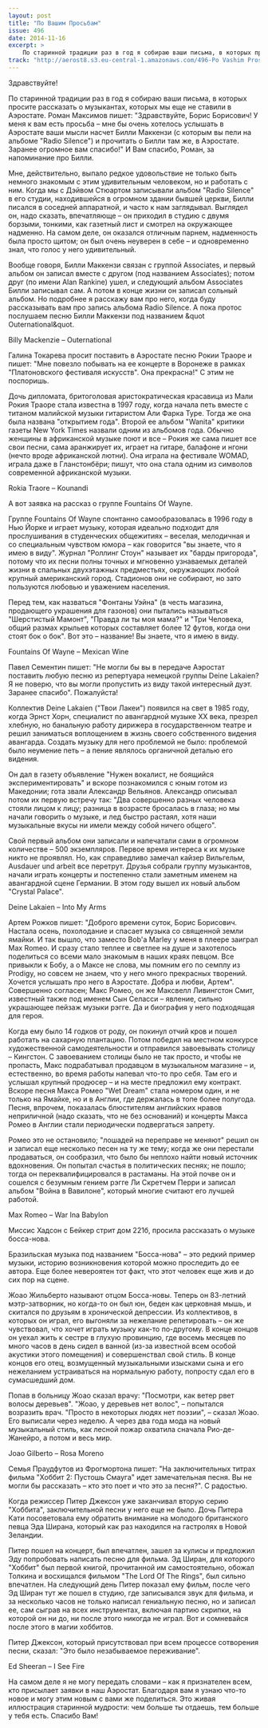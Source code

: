 ```yaml
---
layout: post
title: "По Вашим Просьбам"
issue: 496
date: 2014-11-16
excerpt: >
    По старинной традиции раз в год я собираю ваши письма, в которых просите рассказать о музыкантах, которых мы еще не ставили в Аэростате. Роман Максимов пишет: "Здравствуйте, Борис Борисович! У меня к вам есть просьба – мне бы очень хотелось услышать в Аэростате ваши мысли насчет Билли Маккензи (с которым вы пели на альбоме "Radio Silence") и прочитать о Билли там же, в Аэростате. Заранее огромное вам спасибо!" И Вам спасибо, Роман, за напоминание про Билли.
track: "http://aerost8.s3.eu-central-1.amazonaws.com/496-Po Vashim Pros'bam.mp3"
---
```


Здравствуйте!

По старинной традиции раз в год я собираю ваши письма, в которых просите рассказать о музыкантах, которых мы еще не ставили в Аэростате. Роман Максимов пишет: "Здравствуйте, Борис Борисович! У меня к вам есть просьба – мне бы очень хотелось услышать в Аэростате ваши мысли насчет Билли Маккензи (с которым вы пели на альбоме "Radio Silence") и прочитать о Билли там же, в Аэростате. Заранее огромное вам спасибо!" И Вам спасибо, Роман, за напоминание про Билли.

Мне, действительно, выпало редкое удовольствие не только быть немного знакомым с этим удивительным человеком, но и работать с ним. Когда мы с Дэйвом Стюартом записывали альбом "Radio Silence" в его студии, находившейся в огромном здании бывшей церкви, Билли писался в соседней аппаратной, и часто к нам заглядывал. Выглядел он, надо сказать, впечатляюще – он приходил в студию с двумя борзыми, тонкими, как газетный лист и смотрел на окружающее надменно. На самом деле, он оказался отличным парнем, надменность была просто щитом; он был очень неуверен в себе – и одновременно знал, что голос у него удивительный.

Вообще говоря, Билли Маккензи связан с группой Associates, и первый альбом он записал вместе с другом (под названием Associates); потом друг (по имени Alan Rankine) ушел, и следующий альбом Associates Билли записывал сам. А потом в конце жизни он записал сольный альбом. Но подробнее я расскажу вам про него, когда буду рассказывать вам про запись альбома Radio Silence. А пока протос послушаем песню Билли Маккензи под названием &quot Outernational&quot.

Billy Mackenzie – Outernational

Галина Токарева просит поставить в Аэростате песню Рокии Траоре и пишет: "Мне повезло побывать на ее концерте в Воронеже в рамках "Платоновского фестиваля искусств". Она прекрасна!" С этим не поспоришь.

Дочь дипломата, бритоголовая аристократическая красавица из Мали Рокия Траоре стала известна в 1997 году, когда начала петь вместе с титаном малийской музыки гитаристом Али Фарка Туре. Тогда же она была названа "открытием года". Второй ее альбом "Wanita" критики газеты New York Times назвали одним из альбомов года. Обычно женщины в африканской музыке поют и все – Рокия же сама пишет все свои песни, сама аранжирует их, играет на гитаре, балафоне и нгони (нечто вроде африканской лютни). Она играла на фестивале WOMAD, играла даже в Гланстонбёри; пишут, что она стала одним из символов современной африканской музыки.

Rokia Traore – Kounandi

А вот заявка на рассказ о группе Fountains Of Wayne.

Группе Fountains Of Wayne спонтанно самообразовалась в 1996 году в Нью Йорке и играет музыку, которая идеально подходит для прослушивания в студенческих общежитиях – веселая, мелодичная и со специальным чувством юмора – как говорится "вы знаете, что я имею в виду". Журнал "Роллинг Стоун" называет их "барды пригорода", потому что их песни полны точных и мгновенно узнаваемых деталей жизни в спальных двухэтажных предместьях, окружающих любой крупный американский город. Стадионов они не собирают, но зато пользуются любовью и уважением населения.

Перед тем, как назваться "Фонтаны Уэйна" (в честь магазина, продающего украшения для газонов) они пытались называться "Шерстистый Мамонт", "Правда ли ты моя мама?" и "Три Человека, общий размах крыльев которых составляет более 12 футов, когда они стоят бок о бок". Вот это – название! Вы знаете, что я имею в виду.

Fountains Of Wayne – Mexican Wine

Павел Сементин пишет: "Не могли бы вы в передаче Аэростат поставить любую песню из репертуара немецкой группы Deine Lakaien? Я не поверю, что вы могли пропустить из виду такой интересный дуэт. Заранее спасибо". Пожалуйста!

Коллектив Deine Lakaien ("Твои Лакеи") появился на свет в 1985 году, когда Эрнст Хорн, специалист по авангардной музыке XX века, презрел хлебную, но банальную работу дирижера в государственном театре и решил заниматься воплощением в жизнь своего собственного видения авангарда. Создать музыку для него проблемой не было: проблемой было неумение петь – а пение являлось органичной деталью его видения.

Он дал в газету объявление "Нужен вокалист, не боящийся экспериментировать" и вскоре познакомился с юным готом из Македонии; гота звали Александр Вельянов. Александр описывал потом их первую встречу так: "Два совершенно разных человека стояли лицом к лицу; разница в возрасте бросалась в глаза; но мы начали говорить о музыке, и лед быстро растаял, хотя наши музыкальные вкусы ни имели между собой ничего общего".

Свой первый альбом они записали и напечатали сами в огромном количестве – 500 экземпляров. Первое время интереса к их музыке никто не проявлял. Но, как справедливо замечал кайзер Вильгельм, Ausdauer und arbeit все перетрут. Друзья собрали группу музыкантов, начали играть концерты и постепенно стали заметным именем на авангардной сцене Германии. В этом году вышел их новый альбом "Crystal Palace".

Deine Lakaien – Into My Arms

Артем Рожков пишет: "Доброго времени суток, Борис Борисович. Настала осень, похолодание и спасает музыка со священной земли ямайки. И так вышло, что заместо Bob'a Marley у меня в плеере заиграл Max Romeo. И сразу стало теплее и светлее на душе и захотелось поделиться со всеми мало знакомым в наших краях певцом. Все привыкли к Бобу, а о Максе не слова, мы помним его по семплу из Prodigy, но совсем не знаем, что у него много прекрасных творений. Хочется услышать про него в Аэростате. Добра и любви, Артем". Совершенно согласен; Макс Ромео, он же Максвелл Ливингстон Смит, известный также под именем Сын Селасси – явление, сильно украшающее пейзаж музыки рэгге. Да и биография у него подходящая для героя.

Когда ему было 14 годков от роду, он покинул отчий кров и пошел работать на сахарную плантацию. Потом победил на местном конкурсе художественной самодеятельности и отправился завоевывать столицу – Кингстон. С завоеванием столицы было не так просто, и чтобы не пропасть, Макс подрабатывал продавцом в музыкальном магазине – и, естественно, во время работы напевал что-то про себя. Там его и услышал крупный продюсер – и на месте предложил ему контракт. Вскоре песня Макса Ромео "Wet Dream" стала номером один, и не только на Ямайке, но и в Англии, где держалась в топе более полугода. Песня, впрочем, показалась блюстителям английских нравов неприличной (надо сказать, что не без оснований) и концерты Макса Ромео в Англии стали периодически подвергаться запрету.

Ромео это не остановило; "лошадей на переправе не меняют" решил он и записал еще несколько песен на ту же тему; когда же они перестали продаваться, он сообразил, что было бы неплохо найти новый источник вдохновения. Он попытал счастья в политических песнях; не пошло; тогда он переквалифицировался в растаманы. На этой почве он и сошелся с безумным гением рэгге Ли Скретчем Перри и записал альбом "Война в Вавилоне", который многие считают его лучшей работой.

Max Romeo – War Ina Babylon

Миссис Хадсон с Бейкер стрит дом 221б, просила рассказать о музыке босса-нова.

Бразильская музыка под названием "Босса-нова" – это редкий пример музыки, историю возникновения которой можно проследить до ее автора. Еще более невероятен тот факт, что этот человек еще жив и до сих пор на сцене.

Жоао Жильберто называют отцом Босса-новы. Теперь он 83-летний мэтр-затворник, но когда-то он был юн, беден как церковная мышь, и скитался по друзьям в хронической депрессии. Из коллективов, в которых он играл, его выгоняли за нежелание репетировать – он же чувствовал, что хочет играть музыку как-то по-другому. В конце концов он уехал жить к сестре в глухую провинцию, где восемь месяцев по много часов в день сидел в ванной (из-за известной всем особой акустики этого помещения) и совершенствал свой стиль. В конце концов его отец, возмущенный музыкальными изысками сына и его нежеланием устраиваться на нормальную работу, попросту сдал его в сумасшедший дом.

Попав в больницу Жоао сказал врачу: "Посмотри, как ветер рвет волосы деревьев". "Жоао, у деревьев нет волос", – попытался возразить врач. "Просто в некоторых людях нет поэзии", – сказал Жоао. Его выписали через неделю. А через два года мода на новый музыкальный стиль, как лесной пожар охватила сначала Рио-де-Жанейро, а потом и весь мир.

Joao Gilberto – Rosa Moreno

Семья Праудфутов из Фрогмортона пишет: "На заключительных титрах фильма "Хоббит 2: Пустошь Смауга" идет замечательная песня. Вы не могли бы рассказать – кто это поет и что это за песня?". С радостью.

Когда режиссер Питер Джексон уже заканчивал вторую серию "Хоббита", заключительной песни у него еще не было. Дочь Питера Кати посоветовала ему обратить внимание на молодого британского певца Эда Ширана, который как раз находился на гастролях в Новой Зеландии.

Питер пошел на концерт, был впечатлен, зашел за кулисы и предложил Эду попробовать написать песню для фильма. Эд Ширан, для которого "Хоббит" был первой книгой, прочитанной им самостоятельно, обожал Толкина и восхищался фильмом "The Lord Of The Rings", был сильно впечатлен. На следующий день Питер показал ему фильм, после чего Эд Ширан тут же пошел в студию, где записывался звук для фильма, и за несколько часов не только написал гениальную песню, но и записал ее, сам сыграв на всех инструментах, включая партию скрипки, на которой он ни до, ни после этого никогда не играл. Вот и сомневайся после этого в магии хоббитов.

Питер Джексон, который присутствовал при всем процессе сотворения песни, сказал: "Это было незабываемое переживание".

Ed Sheeran – I See Fire

На самом деле я не могу передать словами – как я признателен всем, кто присылает заявки в наш Аэростат. Благодаря вам я узнаю что-то новое и могу этим новым с вами же поделиться. Это живая иллюстрация старинной мудрости: чем больше ты отдаешь, тем больше у тебя есть. Спасибо Вам!
